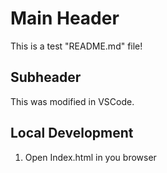 # Main Header

This is a test "README.md" file!

## Subheader

This was modified in VSCode.

## Local Development

1. Open Index.html in you browser
